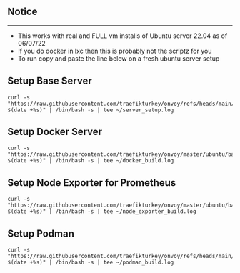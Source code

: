 ## Notice
- - -
 - This works with real and FULL vm installs of Ubuntu server 22.04 as of 06/07/22
 - If you do docker in lxc then this is probably not the scriptz for you
 - To run copy and paste the line below on a fresh ubuntu server setup

## Setup Base Server 
```
curl -s "https://raw.githubusercontent.com/traefikturkey/onvoy/refs/heads/main/ubuntu/bash/base_server_setup.sh?$(date +%s)" | /bin/bash -s | tee ~/server_setup.log
```

## Setup Docker Server
```
curl -s "https://raw.githubusercontent.com/traefikturkey/onvoy/master/ubuntu/bash/docker_server_setup.sh?$(date +%s)" | /bin/bash -s | tee ~/docker_build.log
```

## Setup Node Exporter for Prometheus
```
curl -s "https://raw.githubusercontent.com/traefikturkey/onvoy/master/ubuntu/bash/node_exporter_setup.sh?$(date +%s)" | /bin/bash -s | tee ~/node_exporter_build.log
```

## Setup Podman
```
curl -s "https://raw.githubusercontent.com/traefikturkey/onvoy/refs/heads/main/ubuntu/bash/podman_server_setup.sh?$(date +%s)" | /bin/bash -s | tee ~/podman_build.log
```
